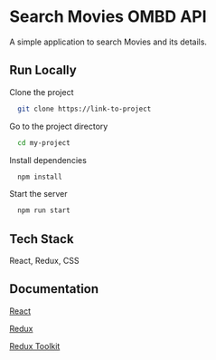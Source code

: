 
# Search Movies OMBD API

A simple application to search Movies and its details.


## Run Locally

Clone the project

```bash
  git clone https://link-to-project
```

Go to the project directory

```bash
  cd my-project
```

Install dependencies

```bash
  npm install
```

Start the server

```bash
  npm run start
```


## Tech Stack

React, Redux, CSS


## Documentation

[React](https://reactjs.org)

[Redux](https://redux.js.org)

[Redux Toolkit](https://redux-toolkit.js.org)
